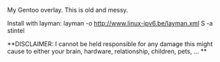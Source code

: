 My Gentoo overlay. This is old and messy.

Install with layman:
layman -o http://www.linux-ipv6.be/layman.xml S -a stintel


**DISCLAIMER: I cannot be held responsible for any damage this might cause to either your brain, hardware, relationship, children, pets, ... **
